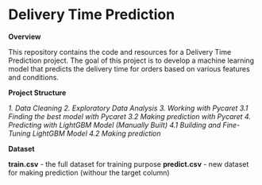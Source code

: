 # Delivery Time Prediction

**Overview**

This repository contains the code and resources for a Delivery Time Prediction project. The goal of this project is to develop a machine learning model that predicts the delivery time for orders based on various features and conditions.

**Project Structure**

_1. Data Cleaning
2. Exploratory Data Analysis
3. Working with Pycaret
3.1 Finding the best model with Pycaret
3.2 Making prediction with Pycaret
4. Predicting with LightGBM Model (Manually Built)
4.1 Building and Fine-Tuning LightGBM Model
4.2 Making prediction_

**Dataset**

**train.csv** - the full dataset for training purpose
**predict.csv** - new dataset for making prediction (withour the target column)
